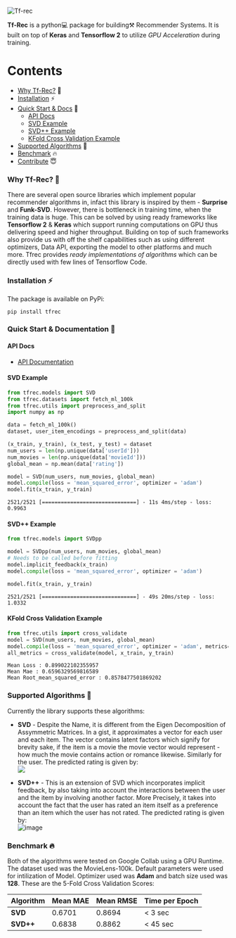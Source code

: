 ![Tf-rec](https://user-images.githubusercontent.com/45713796/101985944-ee9b5500-3cb0-11eb-882c-ae5145434b80.png)

**Tf-Rec** is a python💻 package for building⚒ Recommender Systems. It is built on top of **Keras** and **Tensorflow 2** to utilize _GPU Acceleration_ during training.

# Contents

- [Why Tf-Rec?](#user-content-why-tf-rec-) 🧐
- [Installation](#user-content-installation-) ⚡
- [Quick Start & Docs](#user-content-quick-start--documentation-) 📝
  - [API Docs](#user-content-api-docs)
  - [SVD Example](#user-content-svd-example)
  - [SVD++ Example](#user-content-svd-example-1)
  - [KFold Cross Validation Example](#user-content-kfold-cross-validation-example)
- [Supported Algorithms](#user-content-supported-algorithms-) 🎯
- [Benchmark](#user-content-benchmark-) 🔥
- [Contribute](https://github.com/Praful932/Tf-Rec/blob/main/CONTRIBUTING.md) 😇

### Why Tf-Rec? 🧐

There are several open source libraries which implement popular recommender algorithms in, infact this library is inspired by them - **Surprise** and **Funk-SVD**. However, there is bottleneck in training time, when the training data is huge. This can be solved by using ready frameworks like **Tensorflow 2** & **Keras** which support running computations on GPU thus delivering speed and higher throughput. Building on top of such frameworks also provide us with off the shelf capabilities such as using different optimizers, Data API, exporting the model to other platforms and much more. Tfrec provides _ready implementations of algorithms_ which can be directly used with few lines of Tensorflow Code.

### Installation ⚡

The package is available on PyPi:

`pip install tfrec`

### Quick Start & Documentation 📝

#### API Docs

- [API Documentation](https://tfrec.netlify.app/)

#### SVD Example

```python
from tfrec.models import SVD
from tfrec.datasets import fetch_ml_100k
from tfrec.utils import preprocess_and_split
import numpy as np

data = fetch_ml_100k()
dataset, user_item_encodings = preprocess_and_split(data)

(x_train, y_train), (x_test, y_test) = dataset
num_users = len(np.unique(data['userId']))
num_movies = len(np.unique(data['movieId']))
global_mean = np.mean(data['rating'])

model = SVD(num_users, num_movies, global_mean)
model.compile(loss = 'mean_squared_error', optimizer = 'adam')
model.fit(x_train, y_train)
```

```
2521/2521 [==============================] - 11s 4ms/step - loss: 0.9963
```

#### SVD++ Example

```python
from tfrec.models import SVDpp

model = SVDpp(num_users, num_movies, global_mean)
# Needs to be called before fitting
model.implicit_feedback(x_train)
model.compile(loss = 'mean_squared_error', optimizer = 'adam')

model.fit(x_train, y_train)
```

```
2521/2521 [==============================] - 49s 20ms/step - loss: 1.0332
```

#### KFold Cross Validation Example

```python
from tfrec.utils import cross_validate
model = SVD(num_users, num_movies, global_mean)
model.compile(loss = 'mean_squared_error', optimizer = 'adam', metrics=['mae','RootMeanSquaredError'])
all_metrics = cross_validate(model, x_train, y_train)
```

```
Mean Loss : 0.899022102355957
Mean Mae : 0.6596329569816589
Mean Root_mean_squared_error : 0.8578477501869202
```

### Supported Algorithms 🎯

Currently the library supports these algorithms:

- **SVD** - Despite the Name, it is different from the Eigen Decomposition of Assymmetric Matrices. In a gist, it approximates a vector for each user and each item. The vector contains latent factors which signify for brevity sake, if the item is a movie the movie vector would represent - how much the movie contains action or romance likewise. Similarly for the user.
  The predicted rating is given by: <br />
  ![](https://latex.codecogs.com/png.latex?\hat{r}_{u,&space;i}&space;=&space;\bar{r}&space;+&space;b_{u}&space;+&space;b_{i}&space;+&space;\sum_{f=1}^{F}&space;p_{u,&space;f}&space;*&space;q_{i,&space;f})

- **SVD++** - This is an extension of SVD which incorporates implicit feedback, by also taking into account the interactions between the user and the item by involving another factor. More Precisely, it takes into account the fact that the user has rated an item itself as a preference than an item which the user has not rated.
  The predicted rating is given by:<br />
  ![image](https://user-images.githubusercontent.com/45713796/101982506-6ca03180-3c9a-11eb-8285-f9f243ab877c.png)

### Benchmark 🔥

Both of the algorithms were tested on Google Collab using a GPU Runtime. The dataset used was the MovieLens-100k. Default parameters were used for intilization of Model. Optimizer used was **Adam** and batch size used was **128**.
These are the 5-Fold Cross Validation Scores:

| Algorithm | Mean MAE | Mean RMSE | Time per Epoch |
| --------- | -------- | --------- | -------------- |
| **SVD**   | 0.6701   | 0.8694    | < 3 sec        |
| **SVD++** | 0.6838   | 0.8862    | < 45 sec       |